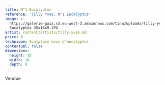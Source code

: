 ```yaml
---
title: N°1 Eucalyptus
reference: 'Tilly Yves, N°1 Eucalyptus'
image: >-
  https://galerie-gaia.s3.eu-west-3.amazonaws.com/tina/uploads/tilly-yves/galerie-gaia-tilly-yves-NÂ°1
  Eucalyptus 35x16x9.JPG
artist: content/artists/tilly-yves.md
price: 0
technique: Sculpture bois d'eucalyptus
contextual: false
dimensions:
  height: 35
  width: 16
  depth: 9
---
```


Vendue
